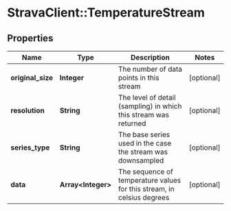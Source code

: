 # StravaClient::TemperatureStream

## Properties
Name | Type | Description | Notes
------------ | ------------- | ------------- | -------------
**original_size** | **Integer** | The number of data points in this stream | [optional] 
**resolution** | **String** | The level of detail (sampling) in which this stream was returned | [optional] 
**series_type** | **String** | The base series used in the case the stream was downsampled | [optional] 
**data** | **Array&lt;Integer&gt;** | The sequence of temperature values for this stream, in celsius degrees | [optional] 


